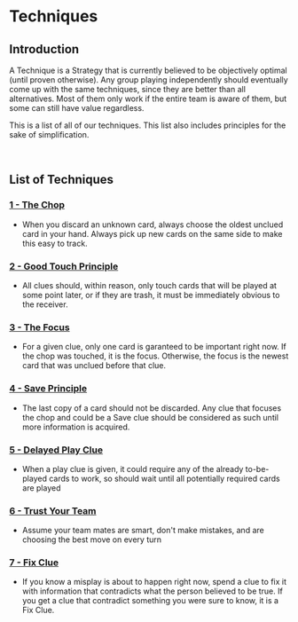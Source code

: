 # Techniques

## Introduction

A Technique is a Strategy that is currently believed to be objectively optimal (until proven otherwise).
Any group playing independently should eventually come up with the same techniques, since they are better than all alternatives.
Most of them only work if the entire team is aware of them, but some can still have value regardless.

This is a list of all of our techniques. This list also includes principles for the sake of simplification.

<br />

## List of Techniques

### [1 - The Chop](https://github.com/agilbert1412/HanabiStrategy/blob/master/Strategy/Level%201%20-%20First%20Principles/1%20-%20The%20Chop.md)
* When you discard an unknown card, always choose the oldest unclued card in your hand. Always pick up new cards on the same side to make this easy to track.

### [2 - Good Touch Principle](https://github.com/agilbert1412/HanabiStrategy/blob/master/Strategy/Level%201%20-%20First%20Principles/2%20-%20The%20Good%20Touch%20Principle.md)
* All clues should, within reason, only touch cards that will be played at some point later, or if they are trash, it must be immediately obvious to the receiver.

### [3 - The Focus](https://github.com/agilbert1412/HanabiStrategy/blob/master/Strategy/Level%201%20-%20First%20Principles/3%20-%20The%20Focus.md)
* For a given clue, only one card is garanteed to be important right now. If the chop was touched, it is the focus. Otherwise, the focus is the newest card that was unclued before that clue.

### [4 - Save Principle](https://github.com/agilbert1412/HanabiStrategy/blob/master/Strategy/Level%201%20-%20First%20Principles/4%20-%20Save%20Principle.md)
* The last copy of a card should not be discarded. Any clue that focuses the chop and could be a Save clue should be considered as such until more information is acquired.
	
### [5 - Delayed Play Clue](https://github.com/agilbert1412/HanabiStrategy/blob/master/Strategy/Level%201%20-%20First%20Principles/5%20-%20Delayed%20Play%20Clue.md)
* When a play clue is given, it could require any of the already to-be-played cards to work, so should wait until all potentially required cards are played

### [6 - Trust Your Team](https://github.com/agilbert1412/HanabiStrategy/blob/master/Strategy/Level%201%20-%20First%20Principles/6%20-%20Trust%20Your%20Team.md)
* Assume your team mates are smart, don't make mistakes, and are choosing the best move on every turn

### [7 - Fix Clue](https://github.com/agilbert1412/HanabiStrategy/blob/master/Strategy/Level%201%20-%20First%20Principles/7%20-%20Fix%20Clue.md)
* If you know a misplay is about to happen right now, spend a clue to fix it with information that contradicts what the person believed to be true. If you get a clue that contradict something you were sure to know, it is a Fix Clue.
